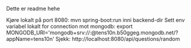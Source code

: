 Dette er readme hehe

Kjøre lokalt på port 8080:
mvn spring-boot:run inni backend-dir
Sett env variabel lokalt for connection mot mongodb: export MONGODB_URI='mongodb+srv://<bruker>:<passord>@tens10n.b50ggeg.mongodb.net/?appName=tens10n' 
Sjekk: http://localhost:8080/api/questions/random
